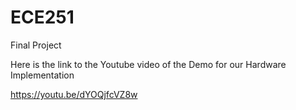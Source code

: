 # ECE251
Final Project


Here is the link to the Youtube video of the Demo for our Hardware Implementation

https://youtu.be/dYOQjfcVZ8w
